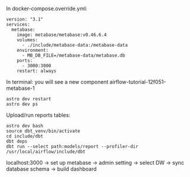In docker-compose.override.yml:

```
version: "3.1"
services:
  metabase:
    image: metabase/metabase:v0.46.6.4
    volumes:
      - ./include/metabase-data:/metabase-data
    environment:
      - MB_DB_FILE=/metabase-data/metabase.db
    ports:
      - 3000:3000
    restart: always
```

In terminal: you will see a new component airflow-tutorial-12f051-metabase-1
```
astro dev restart
astro dev ps
```

Upload/run reports tables:
```
astro dev bash
source dbt_venv/bin/activate
cd include/dbt
dbt deps
dbt run --select path:models/report --profiler-dir /usr/local/airflow/include/dbt
```

localhost:3000 -> set up metabase -> admin setting -> select DW -> sync database schema -> build dashboard
